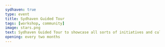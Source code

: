 ```yaml
---
sydhaven: true
type: event
title: Sydhaven Guided Tour
tags: [workshop, community]
image: stars.png
text: Sydhaven Guided Tour to showcase all sorts of initiatives and culture that has been going on in the area.
opening: every two months
---
```

